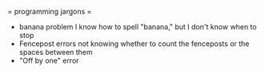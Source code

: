 = programming jargons =

* banana problem
I know how to spell "banana," but I don't know when to stop
* Fencepost errors
not knowing whether to count the fenceposts or the spaces between them
* "Off by one" error
